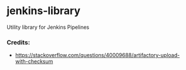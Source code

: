 # jenkins-library
Utility library for Jenkins Pipelines

### Credits:
- https://stackoverflow.com/questions/40009688/artifactory-upload-with-checksum